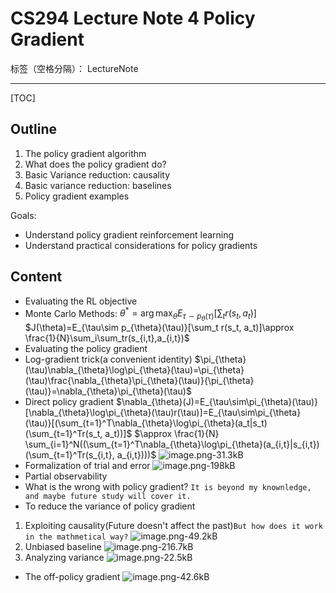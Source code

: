 # CS294 Lecture Note 4 Policy Gradient

标签（空格分隔）： LectureNote

---
[TOC]
## Outline
1. The policy gradient algorithm
2. What does the policy gradient do?
3. Basic Variance reduction: causality
4. Basic variance reduction: baselines
5. Policy gradient examples

Goals:
* Understand policy gradient reinforcement learning
* Understand practical considerations for policy gradients


## Content
* Evaluating the RL objective
 * Monte Carlo Methods: $\theta^*=\arg \max_{\theta}E_{\tau\sim p_{\theta}(\tau)}[\sum_t r(s_t, a_t)]$
$J(\theta)=E_{\tau\sim p_{\theta}(\tau)}[\sum_t r(s_t, a_t)]\approx \frac{1}{N}\sum_i\sum_tr(s_{i,t},a_{i,t})$
* Evaluating the policy gradient
 * Log-gradient trick(a convenient identity)
$\pi_{\theta}(\tau)\nabla_{\theta}\log\pi_{\theta}(\tau)=\pi_{\theta}(\tau)\frac{\nabla_{\theta}\pi_{\theta}(\tau)}{\pi_{\theta}(\tau)}=\nabla_{\theta}\pi_{\theta}(\tau)$
  * Direct policy gradient
$\nabla_{\theta}(J)=E_{\tau\sim\pi_{\theta}(\tau)}[\nabla_{\theta}\log\pi_{\theta}(\tau)r(\tau)]=E_{\tau\sim\pi_{\theta}(\tau)}[(\sum_{t=1}^T\nabla_{\theta}\log\pi_{\theta}(a_t|s_t)(\sum_{t=1}^Tr(s_t, a_t))]$
$\approx \frac{1}{N} \sum_{i=1}^N((\sum_{t=1}^T\nabla_{\theta}\log\pi_{\theta}(a_{i,t}|s_{i,t})(\sum_{t=1}^Tr(s_{i,t}, a_{i,t})))$
![image.png-31.3kB][1]
 * Formalization of trial and error
![image.png-198kB][2]
 * Partial observability
* What is the wrong with policy gradient?
 `It is beyond my knownledge, and maybe future study will cover it.`
* To reduce the variance of policy gradient
 1. Exploiting causality(Future doesn't affect the past)`But how does it work in the mathmetical way?`
![image.png-49.2kB][3]
 2. Unbiased baseline
![image.png-216.7kB][4]
 3. Analyzing variance
![image.png-22.5kB][5]
* The off-policy gradient
![image.png-42.6kB][6]
  


  [1]: http://static.zybuluo.com/Counting/m87z0ywlpa7tkhnjnaddtloc/image.png
  [2]: http://static.zybuluo.com/Counting/ofu0xj3z6mo6r0okcl381256/image.png
  [3]: http://static.zybuluo.com/Counting/450uecbc0nr50o7121osh1rv/image.png
  [4]: http://static.zybuluo.com/Counting/e563qyjzva6nqz3h801u0i23/image.png
  [5]: http://static.zybuluo.com/Counting/6gzz4kfr3wnh7964c92we5r3/image.png
  [6]: http://static.zybuluo.com/Counting/b6jziwbodx9umoaebtint02c/image.png